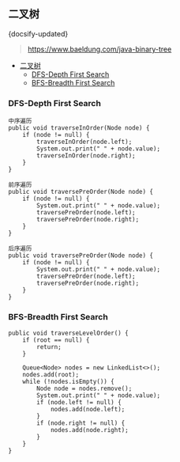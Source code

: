 ## 二叉树
{docsify-updated}
> https://www.baeldung.com/java-binary-tree

- [二叉树](#二叉树)
  - [DFS-Depth First Search](#dfs-depth-first-search)
  - [BFS-Breadth First Search](#bfs-breadth-first-search)

### DFS-Depth First Search
```
中序遍历
public void traverseInOrder(Node node) {
    if (node != null) {
        traverseInOrder(node.left);
        System.out.print(" " + node.value);
        traverseInOrder(node.right);
    }
}

前序遍历
public void traversePreOrder(Node node) {
    if (node != null) {
        System.out.print(" " + node.value);
        traversePreOrder(node.left);
        traversePreOrder(node.right);
    }
}

后序遍历
public void traversePreOrder(Node node) {
    if (node != null) {
        System.out.print(" " + node.value);
        traversePreOrder(node.left);
        traversePreOrder(node.right);
    }
}
```
### BFS-Breadth First Search
```
public void traverseLevelOrder() {
    if (root == null) {
        return;
    }

    Queue<Node> nodes = new LinkedList<>();
    nodes.add(root);
    while (!nodes.isEmpty()) {
        Node node = nodes.remove();
        System.out.print(" " + node.value);
        if (node.left != null) {
            nodes.add(node.left);
        }
        if (node.right != null) {
            nodes.add(node.right);
        }
    }
}
```

